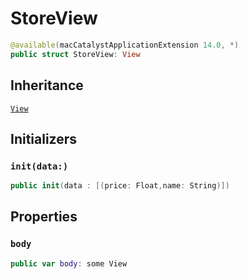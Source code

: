# StoreView

``` swift
@available(macCatalystApplicationExtension 14.0, *)
public struct StoreView: View 
```

## Inheritance

[`View`](/View)

## Initializers

### `init(data:)`

``` swift
public init(data : [(price: Float,name: String)]) 
```

## Properties

### `body`

``` swift
public var body: some View 
```
